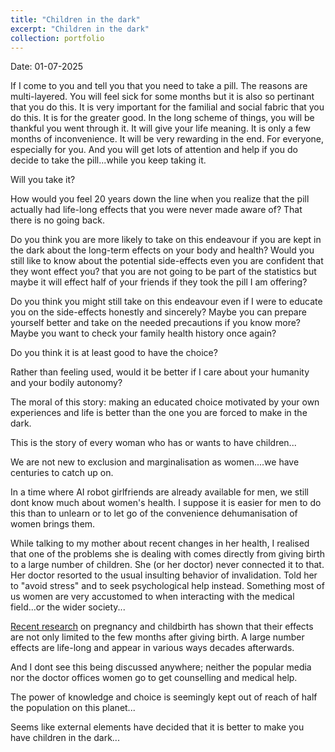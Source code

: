 ```yaml
---
title: "Children in the dark"
excerpt: "Children in the dark"
collection: portfolio
---
```


Date: 01-07-2025

If I come to you and tell you that you need to take a pill. 
The reasons are multi-layered. 
You will feel sick for some months but it is also so pertinant that you do this. 
It is very important for the familial and social fabric that you do this. It is for the greater good.
In the long scheme of things, you will be thankful you went through it. It will give your life meaning.
It is only a few months of inconvenience. It will be very rewarding in the end. For everyone, especially for you. 
And you will get lots of attention and help if you do decide to take the pill...while you keep taking it.

Will you take it? 

How would you feel 20 years down the line when you realize that the pill actually had life-long effects that you were never made aware of? That there is no going back. 

Do you think you are more likely to take on this endeavour if you are kept in the dark about the long-term effects on your body and health? Would you still like to know about the potential side-effects even you are confident that they wont effect you? that you are not going to be part of the statistics but maybe it will effect half of your friends if they took the pill I am offering?

Do you think you might still take on this endeavour even if I were to educate you on the side-effects honestly and sincerely? Maybe you can prepare yourself better and take on the needed precautions if you know more? Maybe you want to check your family health history once again?

Do you think it is at least good to have the choice? 

Rather than feeling used, would it be better if I care about your humanity and your bodily autonomy?

The moral of this story: making an educated choice motivated by your own experiences and life is better than the one you are forced to make in the dark.


This is the story of every woman who has or wants to have children...


We are not new to exclusion and marginalisation as women....we have centuries to catch up on.

In a time where AI robot girlfriends are already available for men, we still dont know much about women's health. I suppose it is easier for men to do this than to unlearn or to let go of the convenience dehumanisation of women brings them. 

While talking to my mother about recent changes in her health, I realised that one of the problems she is dealing with comes directly from giving birth to a large number of children. She (or her doctor) never connected it to that. Her doctor resorted to the usual insulting behavior of invalidation. Told her to "avoid stress" and to seek psychological help instead. Something most of us women are very accustomed to when interacting with the medical field...or the wider society...


[Recent research](https://www.thelancet.com/journals/langlo/article/PIIS2214-109X(23)00454-0/fulltext) on pregnancy and childbirth has shown that their effects are not only limited to the few months after giving birth. A large number effects are life-long and appear in various ways decades afterwards.

And I dont see this being discussed anywhere; neither the popular media nor the doctor offices women go to get counselling and medical help.



The power of knowledge and choice is seemingly kept out of reach of half the population on this planet...

Seems like external elements have decided that it is better to make you have children in the dark...
